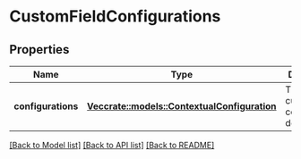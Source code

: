 # CustomFieldConfigurations

## Properties

Name | Type | Description | Notes
------------ | ------------- | ------------- | -------------
**configurations** | [**Vec<crate::models::ContextualConfiguration>**](ContextualConfiguration.md) | The list of custom field configuration details. | 

[[Back to Model list]](../README.md#documentation-for-models) [[Back to API list]](../README.md#documentation-for-api-endpoints) [[Back to README]](../README.md)


